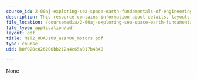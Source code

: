 ```yaml
---
course_id: 2-00aj-exploring-sea-space-earth-fundamentals-of-engineering-design-spring-2009
description: This resource contains information about details, layouts and technical.
file_location: /coursemedia/2-00aj-exploring-sea-space-earth-fundamentals-of-engineering-design-spring-2009/b0f020c026200bb212a4c65a017b4340_MIT2_00AJs09_assn06_motors.pdf
file_type: application/pdf
layout: pdf
title: MIT2_00AJs09_assn06_motors.pdf
type: course
uid: b0f020c026200bb212a4c65a017b4340

---
```

None